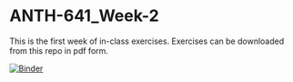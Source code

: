 # ANTH-641_Week-2

This is the first week of in-class exercises. Exercises can be downloaded from this repo in pdf form.  

[![Binder](https://mybinder.org/badge_logo.svg)](https://mybinder.org/v2/gh/kgarstki/ANTH-641_Week-2-Exercises/master)
